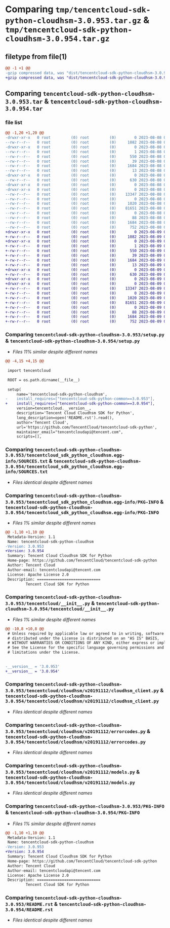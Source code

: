 # Comparing `tmp/tencentcloud-sdk-python-cloudhsm-3.0.953.tar.gz` & `tmp/tencentcloud-sdk-python-cloudhsm-3.0.954.tar.gz`

## filetype from file(1)

```diff
@@ -1 +1 @@
-gzip compressed data, was "dist/tencentcloud-sdk-python-cloudhsm-3.0.953.tar", last modified: Tue Aug  8 00:21:32 2023, max compression
+gzip compressed data, was "dist/tencentcloud-sdk-python-cloudhsm-3.0.954.tar", last modified: Wed Aug  9 00:21:34 2023, max compression
```

## Comparing `tencentcloud-sdk-python-cloudhsm-3.0.953.tar` & `tencentcloud-sdk-python-cloudhsm-3.0.954.tar`

### file list

```diff
@@ -1,20 +1,20 @@
-drwxr-xr-x   0 root         (0) root         (0)        0 2023-08-08 00:21:32.000000 tencentcloud-sdk-python-cloudhsm-3.0.953/
--rw-r--r--   0 root         (0) root         (0)     1082 2023-08-08 00:21:32.000000 tencentcloud-sdk-python-cloudhsm-3.0.953/setup.py
-drwxr-xr-x   0 root         (0) root         (0)        0 2023-08-08 00:21:32.000000 tencentcloud-sdk-python-cloudhsm-3.0.953/tencentcloud_sdk_python_cloudhsm.egg-info/
--rw-r--r--   0 root         (0) root         (0)        1 2023-08-08 00:21:32.000000 tencentcloud-sdk-python-cloudhsm-3.0.953/tencentcloud_sdk_python_cloudhsm.egg-info/dependency_links.txt
--rw-r--r--   0 root         (0) root         (0)      550 2023-08-08 00:21:32.000000 tencentcloud-sdk-python-cloudhsm-3.0.953/tencentcloud_sdk_python_cloudhsm.egg-info/SOURCES.txt
--rw-r--r--   0 root         (0) root         (0)       39 2023-08-08 00:21:32.000000 tencentcloud-sdk-python-cloudhsm-3.0.953/tencentcloud_sdk_python_cloudhsm.egg-info/requires.txt
--rw-r--r--   0 root         (0) root         (0)     1684 2023-08-08 00:21:32.000000 tencentcloud-sdk-python-cloudhsm-3.0.953/tencentcloud_sdk_python_cloudhsm.egg-info/PKG-INFO
--rw-r--r--   0 root         (0) root         (0)       13 2023-08-08 00:21:32.000000 tencentcloud-sdk-python-cloudhsm-3.0.953/tencentcloud_sdk_python_cloudhsm.egg-info/top_level.txt
-drwxr-xr-x   0 root         (0) root         (0)        0 2023-08-08 00:21:32.000000 tencentcloud-sdk-python-cloudhsm-3.0.953/tencentcloud/
--rw-r--r--   0 root         (0) root         (0)      630 2023-08-08 00:21:32.000000 tencentcloud-sdk-python-cloudhsm-3.0.953/tencentcloud/__init__.py
-drwxr-xr-x   0 root         (0) root         (0)        0 2023-08-08 00:21:32.000000 tencentcloud-sdk-python-cloudhsm-3.0.953/tencentcloud/cloudhsm/
-drwxr-xr-x   0 root         (0) root         (0)        0 2023-08-08 00:21:32.000000 tencentcloud-sdk-python-cloudhsm-3.0.953/tencentcloud/cloudhsm/v20191112/
--rw-r--r--   0 root         (0) root         (0)    13347 2023-08-08 00:21:32.000000 tencentcloud-sdk-python-cloudhsm-3.0.953/tencentcloud/cloudhsm/v20191112/cloudhsm_client.py
--rw-r--r--   0 root         (0) root         (0)        0 2023-08-08 00:21:32.000000 tencentcloud-sdk-python-cloudhsm-3.0.953/tencentcloud/cloudhsm/v20191112/__init__.py
--rw-r--r--   0 root         (0) root         (0)     1020 2023-08-08 00:21:32.000000 tencentcloud-sdk-python-cloudhsm-3.0.953/tencentcloud/cloudhsm/v20191112/errorcodes.py
--rw-r--r--   0 root         (0) root         (0)    81651 2023-08-08 00:21:32.000000 tencentcloud-sdk-python-cloudhsm-3.0.953/tencentcloud/cloudhsm/v20191112/models.py
--rw-r--r--   0 root         (0) root         (0)        0 2023-08-08 00:21:32.000000 tencentcloud-sdk-python-cloudhsm-3.0.953/tencentcloud/cloudhsm/__init__.py
--rw-r--r--   0 root         (0) root         (0)       88 2023-08-08 00:21:32.000000 tencentcloud-sdk-python-cloudhsm-3.0.953/setup.cfg
--rw-r--r--   0 root         (0) root         (0)     1684 2023-08-08 00:21:32.000000 tencentcloud-sdk-python-cloudhsm-3.0.953/PKG-INFO
--rw-r--r--   0 root         (0) root         (0)      752 2023-08-08 00:21:32.000000 tencentcloud-sdk-python-cloudhsm-3.0.953/README.rst
+drwxr-xr-x   0 root         (0) root         (0)        0 2023-08-09 00:21:34.000000 tencentcloud-sdk-python-cloudhsm-3.0.954/
+-rw-r--r--   0 root         (0) root         (0)     1082 2023-08-09 00:21:34.000000 tencentcloud-sdk-python-cloudhsm-3.0.954/setup.py
+drwxr-xr-x   0 root         (0) root         (0)        0 2023-08-09 00:21:34.000000 tencentcloud-sdk-python-cloudhsm-3.0.954/tencentcloud_sdk_python_cloudhsm.egg-info/
+-rw-r--r--   0 root         (0) root         (0)        1 2023-08-09 00:21:34.000000 tencentcloud-sdk-python-cloudhsm-3.0.954/tencentcloud_sdk_python_cloudhsm.egg-info/dependency_links.txt
+-rw-r--r--   0 root         (0) root         (0)      550 2023-08-09 00:21:34.000000 tencentcloud-sdk-python-cloudhsm-3.0.954/tencentcloud_sdk_python_cloudhsm.egg-info/SOURCES.txt
+-rw-r--r--   0 root         (0) root         (0)       39 2023-08-09 00:21:34.000000 tencentcloud-sdk-python-cloudhsm-3.0.954/tencentcloud_sdk_python_cloudhsm.egg-info/requires.txt
+-rw-r--r--   0 root         (0) root         (0)     1684 2023-08-09 00:21:34.000000 tencentcloud-sdk-python-cloudhsm-3.0.954/tencentcloud_sdk_python_cloudhsm.egg-info/PKG-INFO
+-rw-r--r--   0 root         (0) root         (0)       13 2023-08-09 00:21:34.000000 tencentcloud-sdk-python-cloudhsm-3.0.954/tencentcloud_sdk_python_cloudhsm.egg-info/top_level.txt
+drwxr-xr-x   0 root         (0) root         (0)        0 2023-08-09 00:21:34.000000 tencentcloud-sdk-python-cloudhsm-3.0.954/tencentcloud/
+-rw-r--r--   0 root         (0) root         (0)      630 2023-08-09 00:21:34.000000 tencentcloud-sdk-python-cloudhsm-3.0.954/tencentcloud/__init__.py
+drwxr-xr-x   0 root         (0) root         (0)        0 2023-08-09 00:21:34.000000 tencentcloud-sdk-python-cloudhsm-3.0.954/tencentcloud/cloudhsm/
+drwxr-xr-x   0 root         (0) root         (0)        0 2023-08-09 00:21:34.000000 tencentcloud-sdk-python-cloudhsm-3.0.954/tencentcloud/cloudhsm/v20191112/
+-rw-r--r--   0 root         (0) root         (0)    13347 2023-08-09 00:21:34.000000 tencentcloud-sdk-python-cloudhsm-3.0.954/tencentcloud/cloudhsm/v20191112/cloudhsm_client.py
+-rw-r--r--   0 root         (0) root         (0)        0 2023-08-09 00:21:34.000000 tencentcloud-sdk-python-cloudhsm-3.0.954/tencentcloud/cloudhsm/v20191112/__init__.py
+-rw-r--r--   0 root         (0) root         (0)     1020 2023-08-09 00:21:34.000000 tencentcloud-sdk-python-cloudhsm-3.0.954/tencentcloud/cloudhsm/v20191112/errorcodes.py
+-rw-r--r--   0 root         (0) root         (0)    81651 2023-08-09 00:21:34.000000 tencentcloud-sdk-python-cloudhsm-3.0.954/tencentcloud/cloudhsm/v20191112/models.py
+-rw-r--r--   0 root         (0) root         (0)        0 2023-08-09 00:21:34.000000 tencentcloud-sdk-python-cloudhsm-3.0.954/tencentcloud/cloudhsm/__init__.py
+-rw-r--r--   0 root         (0) root         (0)       88 2023-08-09 00:21:34.000000 tencentcloud-sdk-python-cloudhsm-3.0.954/setup.cfg
+-rw-r--r--   0 root         (0) root         (0)     1684 2023-08-09 00:21:34.000000 tencentcloud-sdk-python-cloudhsm-3.0.954/PKG-INFO
+-rw-r--r--   0 root         (0) root         (0)      752 2023-08-09 00:21:34.000000 tencentcloud-sdk-python-cloudhsm-3.0.954/README.rst
```

### Comparing `tencentcloud-sdk-python-cloudhsm-3.0.953/setup.py` & `tencentcloud-sdk-python-cloudhsm-3.0.954/setup.py`

 * *Files 11% similar despite different names*

```diff
@@ -4,15 +4,15 @@
 
 import tencentcloud
 
 ROOT = os.path.dirname(__file__)
 
 setup(
     name='tencentcloud-sdk-python-cloudhsm',
-    install_requires=["tencentcloud-sdk-python-common==3.0.953"],
+    install_requires=["tencentcloud-sdk-python-common==3.0.954"],
     version=tencentcloud.__version__,
     description='Tencent Cloud Cloudhsm SDK for Python',
     long_description=open('README.rst').read(),
     author='Tencent Cloud',
     url='https://github.com/TencentCloud/tencentcloud-sdk-python',
     maintainer_email="tencentcloudapi@tencent.com",
     scripts=[],
```

### Comparing `tencentcloud-sdk-python-cloudhsm-3.0.953/tencentcloud_sdk_python_cloudhsm.egg-info/SOURCES.txt` & `tencentcloud-sdk-python-cloudhsm-3.0.954/tencentcloud_sdk_python_cloudhsm.egg-info/SOURCES.txt`

 * *Files identical despite different names*

### Comparing `tencentcloud-sdk-python-cloudhsm-3.0.953/tencentcloud_sdk_python_cloudhsm.egg-info/PKG-INFO` & `tencentcloud-sdk-python-cloudhsm-3.0.954/tencentcloud_sdk_python_cloudhsm.egg-info/PKG-INFO`

 * *Files 1% similar despite different names*

```diff
@@ -1,10 +1,10 @@
 Metadata-Version: 1.1
 Name: tencentcloud-sdk-python-cloudhsm
-Version: 3.0.953
+Version: 3.0.954
 Summary: Tencent Cloud Cloudhsm SDK for Python
 Home-page: https://github.com/TencentCloud/tencentcloud-sdk-python
 Author: Tencent Cloud
 Author-email: tencentcloudapi@tencent.com
 License: Apache License 2.0
 Description: ============================
         Tencent Cloud SDK for Python
```

### Comparing `tencentcloud-sdk-python-cloudhsm-3.0.953/tencentcloud/__init__.py` & `tencentcloud-sdk-python-cloudhsm-3.0.954/tencentcloud/__init__.py`

 * *Files 1% similar despite different names*

```diff
@@ -10,8 +10,8 @@
 # Unless required by applicable law or agreed to in writing, software
 # distributed under the License is distributed on an "AS IS" BASIS,
 # WITHOUT WARRANTIES OR CONDITIONS OF ANY KIND, either express or implied.
 # See the License for the specific language governing permissions and
 # limitations under the License.
 
 
-__version__ = '3.0.953'
+__version__ = '3.0.954'
```

### Comparing `tencentcloud-sdk-python-cloudhsm-3.0.953/tencentcloud/cloudhsm/v20191112/cloudhsm_client.py` & `tencentcloud-sdk-python-cloudhsm-3.0.954/tencentcloud/cloudhsm/v20191112/cloudhsm_client.py`

 * *Files identical despite different names*

### Comparing `tencentcloud-sdk-python-cloudhsm-3.0.953/tencentcloud/cloudhsm/v20191112/errorcodes.py` & `tencentcloud-sdk-python-cloudhsm-3.0.954/tencentcloud/cloudhsm/v20191112/errorcodes.py`

 * *Files identical despite different names*

### Comparing `tencentcloud-sdk-python-cloudhsm-3.0.953/tencentcloud/cloudhsm/v20191112/models.py` & `tencentcloud-sdk-python-cloudhsm-3.0.954/tencentcloud/cloudhsm/v20191112/models.py`

 * *Files identical despite different names*

### Comparing `tencentcloud-sdk-python-cloudhsm-3.0.953/PKG-INFO` & `tencentcloud-sdk-python-cloudhsm-3.0.954/PKG-INFO`

 * *Files 1% similar despite different names*

```diff
@@ -1,10 +1,10 @@
 Metadata-Version: 1.1
 Name: tencentcloud-sdk-python-cloudhsm
-Version: 3.0.953
+Version: 3.0.954
 Summary: Tencent Cloud Cloudhsm SDK for Python
 Home-page: https://github.com/TencentCloud/tencentcloud-sdk-python
 Author: Tencent Cloud
 Author-email: tencentcloudapi@tencent.com
 License: Apache License 2.0
 Description: ============================
         Tencent Cloud SDK for Python
```

### Comparing `tencentcloud-sdk-python-cloudhsm-3.0.953/README.rst` & `tencentcloud-sdk-python-cloudhsm-3.0.954/README.rst`

 * *Files identical despite different names*

